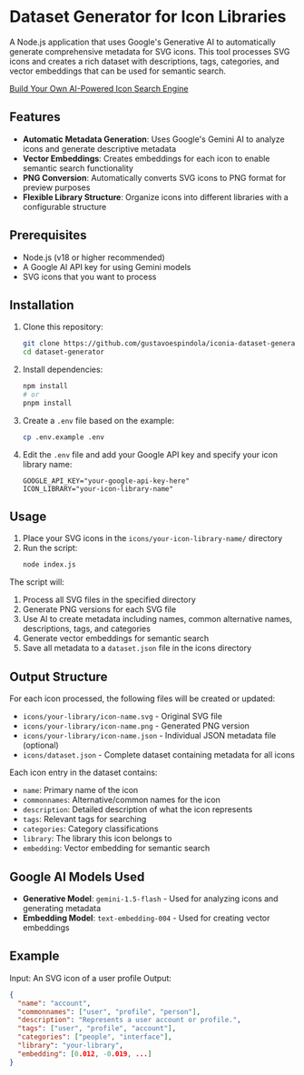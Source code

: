 # Dataset Generator for Icon Libraries

A Node.js application that uses Google's Generative AI to automatically generate comprehensive metadata for SVG icons. This tool processes SVG icons and creates a rich dataset with descriptions, tags, categories, and vector embeddings that can be used for semantic search.

[Build Your Own AI-Powered Icon Search Engine](https://medium.com/p/a3400015324b/edit)

## Features

- **Automatic Metadata Generation**: Uses Google's Gemini AI to analyze icons and generate descriptive metadata
- **Vector Embeddings**: Creates embeddings for each icon to enable semantic search functionality
- **PNG Conversion**: Automatically converts SVG icons to PNG format for preview purposes
- **Flexible Library Structure**: Organize icons into different libraries with a configurable structure

## Prerequisites

- Node.js (v18 or higher recommended)
- A Google AI API key for using Gemini models
- SVG icons that you want to process

## Installation

1. Clone this repository:

   ```bash
   git clone https://github.com/gustavoespindola/iconia-dataset-generator.git
   cd dataset-generator
   ```

2. Install dependencies:

   ```bash
   npm install
   # or
   pnpm install
   ```

3. Create a `.env` file based on the example:

   ```bash
   cp .env.example .env
   ```

4. Edit the `.env` file and add your Google API key and specify your icon library name:
   ```
   GOOGLE_API_KEY="your-google-api-key-here"
   ICON_LIBRARY="your-icon-library-name"
   ```

## Usage

1. Place your SVG icons in the `icons/your-icon-library-name/` directory
2. Run the script:
   ```bash
   node index.js
   ```

The script will:

1. Process all SVG files in the specified directory
2. Generate PNG versions for each SVG file
3. Use AI to create metadata including names, common alternative names, descriptions, tags, and categories
4. Generate vector embeddings for semantic search
5. Save all metadata to a `dataset.json` file in the icons directory

## Output Structure

For each icon processed, the following files will be created or updated:

- `icons/your-library/icon-name.svg` - Original SVG file
- `icons/your-library/icon-name.png` - Generated PNG version
- `icons/your-library/icon-name.json` - Individual JSON metadata file (optional)
- `icons/dataset.json` - Complete dataset containing metadata for all icons

Each icon entry in the dataset contains:

- `name`: Primary name of the icon
- `commonnames`: Alternative/common names for the icon
- `description`: Detailed description of what the icon represents
- `tags`: Relevant tags for searching
- `categories`: Category classifications
- `library`: The library this icon belongs to
- `embedding`: Vector embedding for semantic search

## Google AI Models Used

- **Generative Model**: `gemini-1.5-flash` - Used for analyzing icons and generating metadata
- **Embedding Model**: `text-embedding-004` - Used for creating vector embeddings

## Example

Input: An SVG icon of a user profile
Output:

```json
{
  "name": "account",
  "commonnames": ["user", "profile", "person"],
  "description": "Represents a user account or profile.",
  "tags": ["user", "profile", "account"],
  "categories": ["people", "interface"],
  "library": "your-library",
  "embedding": [0.012, -0.019, ...]
}
```

